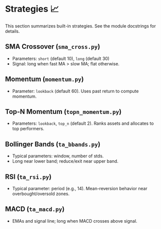 # Strategies 📈

This section summarizes built-in strategies. See the module docstrings for details.

## SMA Crossover (`sma_cross.py`)
- Parameters: `short` (default 10), `long` (default 30)
- Signal: long when fast MA > slow MA; flat otherwise.

## Momentum (`momentum.py`)
- Parameter: `lookback` (default 60). Uses past return to compute momentum.

## Top-N Momentum (`topn_momentum.py`)
- Parameters: `lookback`, `top_n` (default 2). Ranks assets and allocates to top performers.

## Bollinger Bands (`ta_bbands.py`)
- Typical parameters: window, number of stds.
- Long near lower band; reduce/exit near upper band.

## RSI (`ta_rsi.py`)
- Typical parameter: period (e.g., 14). Mean-reversion behavior near overbought/oversold zones.

## MACD (`ta_macd.py`)
- EMAs and signal line; long when MACD crosses above signal.
